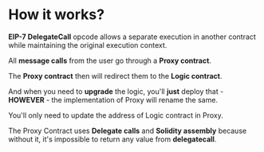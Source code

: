 # How it works?

**EIP-7 DelegateCall** opcode allows a separate execution in another contract while maintaining the original execution context.

All **message calls** from the user go through a **Proxy contract**. 

The **Proxy contract** then will redirect them to the **Logic contract**. 

And when you need to **upgrade** the logic, you'll **just** deploy that - **HOWEVER** - the implementation of Proxy will rename the same. 

You'll only need to update the address of Logic contract in Proxy.

The Proxy Contract uses **Delegate calls** and **Solidity assembly** because without it, it's impossible to return any value from **delegatecall**.